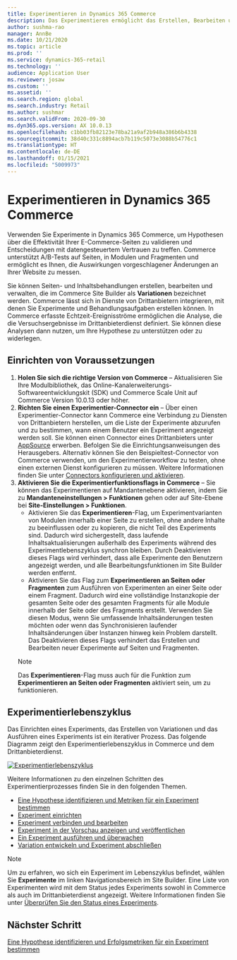 ```yaml
---
title: Experimentieren in Dynamics 365 Commerce
description: Das Experimentieren ermöglicht das Erstellen, Bearbeiten und Verwalten von Seitenlayouts und Inhaltsbehandlungen im Site Builder. Die Unterstützung von End-to-End-Experimenten ist für E-Commerce-Seiten und -Entitäten innerhalb einer Seite aktiviert.
author: sushma-rao
manager: AnnBe
ms.date: 10/21/2020
ms.topic: article
ms.prod: ''
ms.service: dynamics-365-retail
ms.technology: ''
audience: Application User
ms.reviewer: josaw
ms.custom: ''
ms.assetid: ''
ms.search.region: global
ms.search.industry: Retail
ms.author: sushmar
ms.search.validFrom: 2020-09-30
ms.dyn365.ops.version: AX 10.0.13
ms.openlocfilehash: c1bb03fb82123e78ba21a9af2b948a386b6b4338
ms.sourcegitcommit: 38d40c331c8894acb7b119c5073e3088b54776c1
ms.translationtype: HT
ms.contentlocale: de-DE
ms.lasthandoff: 01/15/2021
ms.locfileid: "5009973"
---
```

# <a name="experimentation-in-dynamics-365-commerce"></a>Experimentieren in Dynamics 365 Commerce
Verwenden Sie Experimente in Dynamics 365 Commerce, um Hypothesen über die Effektivität Ihrer E-Commerce-Seiten zu validieren und Entscheidungen mit datengesteuertem Vertrauen zu treffen. Commerce unterstützt A/B-Tests auf Seiten, in Modulen und Fragmenten und ermöglicht es Ihnen, die Auswirkungen vorgeschlagener Änderungen an Ihrer Website zu messen.

Sie können Seiten- und Inhaltsbehandlungen erstellen, bearbeiten und verwalten, die im Commerce Site Builder als **Variationen** bezeichnet werden. Commerce lässt sich in Dienste von Drittanbietern integrieren, mit denen Sie Experimente und Behandlungsaufgaben erstellen können. In Commerce erfasste Echtzeit-Ereignisströme ermöglichen die Analyse, die die Versuchsergebnisse im Drittanbieterdienst definiert. Sie können diese Analysen dann nutzen, um Ihre Hypothese zu unterstützen oder zu widerlegen.

## <a name="set-up-prerequisites"></a>Einrichten von Voraussetzungen
1. **Holen Sie sich die richtige Version von Commerce** – Aktualisieren Sie Ihre Modulbibliothek, das Online-Kanalerweiterungs-Softwareentwicklungskit (SDK) und Commerce Scale Unit auf Commerce Version 10.0.13 oder höher.
1. **Richten Sie einen Experimentier-Connector ein** – Über einen Experimentier-Connector kann Commerce eine Verbindung zu Diensten von Drittanbietern herstellen, um die Liste der Experimente abzurufen und zu bestimmen, wann einem Benutzer ein Experiment angezeigt werden soll. Sie können einen Connector eines Drittanbieters unter [AppSource](https://appsource.microsoft.com) erwerben. Befolgen Sie die Einrichtungsanweisungen des Herausgebers. Alternativ können Sie den Beispieltest-Connector von Commerce verwenden, um den Experimentierworkflow zu testen, ohne einen externen Dienst konfigurieren zu müssen. Weitere Informationen finden Sie unter [Connectors konfigurieren und aktivieren](e-commerce-extensibility/connectors.md). 
1. **Aktivieren Sie die Experimentierfunktionsflags in Commerce** – Sie können das Experimentieren auf Mandantenebene aktivieren, indem Sie zu **Mandanteneinstellungen > Funktionen** gehen oder auf Site-Ebene bei **Site-Einstellungen > Funktionen**.
    - Aktivieren Sie das **Experimentieren**-Flag, um Experimentvarianten von Modulen innerhalb einer Seite zu erstellen, ohne andere Inhalte zu beeinflussen oder zu kopieren, die nicht Teil des Experiments sind. Dadurch wird sichergestellt, dass laufende Inhaltsaktualisierungen außerhalb des Experiments während des Experimentlebenszyklus synchron bleiben. Durch Deaktivieren dieses Flags wird verhindert, dass alle Experimente den Benutzern angezeigt werden, und alle Bearbeitungsfunktionen im Site Builder werden entfernt.
    - Aktivieren Sie das Flag zum **Experimentieren an Seiten oder Fragmenten** zum Ausführen von Experimenten an einer Seite oder einem Fragment. Dadurch wird eine vollständige Instanzkopie der gesamten Seite oder des gesamten Fragments für alle Module innerhalb der Seite oder des Fragments erstellt. Verwenden Sie diesen Modus, wenn Sie umfassende Inhaltsänderungen testen möchten oder wenn das Synchronisieren laufender Inhaltsänderungen über Instanzen hinweg kein Problem darstellt. Das Deaktivieren dieses Flags verhindert das Erstellen und Bearbeiten neuer Experimente auf Seiten und Fragmenten.
    > [!NOTE]
    > Das **Experimentieren**-Flag muss auch für die Funktion zum **Experimentieren an Seiten oder Fragmenten** aktiviert sein, um zu funktionieren.
    
## <a name="experimentation-lifecycle"></a>Experimentierlebenszyklus
Das Einrichten eines Experiments, das Erstellen von Variationen und das Ausführen eines Experiments ist ein iterativer Prozess. Das folgende Diagramm zeigt den Experimentierlebenszyklus in Commerce und dem Drittanbieterdienst. 

[ ![Experimentierlebenszyklus](./media/experimentation_lifecycle.svg) ](./media/experimentation_lifecycle.svg#lightbox)

Weitere Informationen zu den einzelnen Schritten des Experimentierprozesses finden Sie in den folgenden Themen.
- [Eine Hypothese identifizieren und Metriken für ein Experiment bestimmen](experimentation-identify.md)
- [Experiment einrichten](experimentation-setup.md)
- [Experiment verbinden und bearbeiten](experimentation-connect-edit.md)
- [Experiment in der Vorschau anzeigen und veröffentlichen](experimentation-preview-publish.md)
- [Ein Experiment ausführen und überwachen](experimentation-run-monitor.md)
- [Variation entwickeln und Experiment abschließen](experimentation-review-complete.md)

> [!NOTE]
> Um zu erfahren, wo sich ein Experiment im Lebenszyklus befindet, wählen Sie **Experimente** im linken Navigationsbereich im Site Builder. Eine Liste von Experimenten wird mit dem Status jedes Experiments sowohl in Commerce als auch im Drittanbieterdienst angezeigt. Weitere Informationen finden Sie unter [Überprüfen Sie den Status eines Experiments](experimentation-status.md).

## <a name="next-step"></a>Nächster Schritt
[Eine Hypothese identifizieren und Erfolgsmetriken für ein Experiment bestimmen](experimentation-identify.md) 
